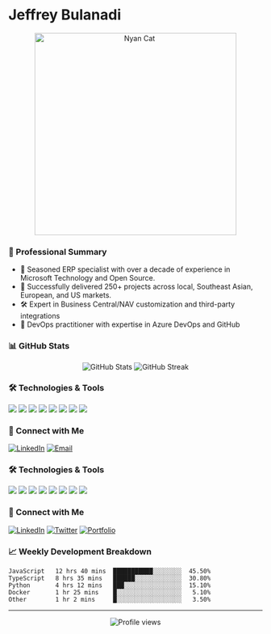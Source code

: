 # Jeffrey Bulanadi

<div align="center">
  <img src="https://raw.githubusercontent.com/cat-milk/Anime-Girls-Holding-Programming-Books/master/nyancat.gif" alt="Nyan Cat" width="400"/>
</div>

### 🚀 Professional Summary

- 💼 Seasoned ERP specialist with over a decade of experience in Microsoft Technology and Open Source.
- 🏢 Successfully delivered 250+ projects across local, Southeast Asian, European, and US markets.
- 🛠️ Expert in Business Central/NAV customization and third-party integrations
- 🔄 DevOps practitioner with expertise in Azure DevOps and GitHub

### 📊 GitHub Stats

<div align="center">
  <img src="https://github-readme-stats.vercel.app/api?username=jeffreybulanadi&show_icons=true&theme=tokyonight" alt="GitHub Stats" />
  <img src="https://github-readme-streak-stats.herokuapp.com/?user=jeffreybulanadi&theme=tokyonight" alt="GitHub Streak" />
</div>

### 🛠️ Technologies & Tools

![](https://img.shields.io/badge/ERP-Dynamics_365_BC-informational?style=flat&logo=microsoft&logoColor=white&color=2bbc8a)
![](https://img.shields.io/badge/Code-AL/CAL-informational?style=flat&logo=microsoft&logoColor=white&color=2bbc8a)
![](https://img.shields.io/badge/Code-C%23-informational?style=flat&logo=csharp&logoColor=white&color=2bbc8a)
![](https://img.shields.io/badge/Cloud-Azure-informational?style=flat&logo=microsoftazure&logoColor=white&color=2bbc8a)
![](https://img.shields.io/badge/BI-Power_BI-informational?style=flat&logo=powerbi&logoColor=white&color=2bbc8a)
![](https://img.shields.io/badge/DB-SQL_Server-informational?style=flat&logo=microsoftsqlserver&logoColor=white&color=2bbc8a)
![](https://img.shields.io/badge/Dev-Azure_DevOps-informational?style=flat&logo=azuredevops&logoColor=white&color=2bbc8a)
![](https://img.shields.io/badge/Retail-LS_Retail-informational?style=flat&logo=microsoft&logoColor=white&color=2bbc8a)

### 🤝 Connect with Me

[![LinkedIn](https://img.shields.io/badge/LinkedIn-Connect-blue?style=for-the-badge&logo=linkedin)](https://www.linkedin.com/in/jeffreybulanadi/)
[![Email](https://img.shields.io/badge/Email-Contact-blue?style=for-the-badge&logo=gmail)](mailto:jeffrey.d.bulanadi@gmail.com)

### 🛠️ Technologies & Tools

![](https://img.shields.io/badge/ERP-Dynamics_365_BC-informational?style=flat&logo=microsoft&logoColor=white&color=2bbc8a)
![](https://img.shields.io/badge/Code-AL/CAL-informational?style=flat&logo=microsoft&logoColor=white&color=2bbc8a)
![](https://img.shields.io/badge/Code-C%23-informational?style=flat&logo=csharp&logoColor=white&color=2bbc8a)
![](https://img.shields.io/badge/Cloud-Azure-informational?style=flat&logo=microsoftazure&logoColor=white&color=2bbc8a)
![](https://img.shields.io/badge/BI-Power_BI-informational?style=flat&logo=powerbi&logoColor=white&color=2bbc8a)
![](https://img.shields.io/badge/DB-SQL_Server-informational?style=flat&logo=microsoftsqlserver&logoColor=white&color=2bbc8a)
![](https://img.shields.io/badge/Dev-Azure_DevOps-informational?style=flat&logo=azuredevops&logoColor=white&color=2bbc8a)
![](https://img.shields.io/badge/Retail-LS_Retail-informational?style=flat&logo=microsoft&logoColor=white&color=2bbc8a)

### 🤝 Connect with Me

[![LinkedIn](https://img.shields.io/badge/LinkedIn-Connect-blue?style=for-the-badge&logo=linkedin)](https://linkedin.com/in/jeffreybulanadi)
[![Twitter](https://img.shields.io/badge/Twitter-Follow-blue?style=for-the-badge&logo=twitter)](https://twitter.com/jeffreybulanadi)
[![Portfolio](https://img.shields.io/badge/Portfolio-Visit-blue?style=for-the-badge&logo=google-chrome)](https://yourportfolio.com)

### 📈 Weekly Development Breakdown

<!--START_SECTION:waka-->
```text
JavaScript   12 hrs 40 mins  ███████████░░░░░░░░  45.50%
TypeScript   8 hrs 35 mins   ██████░░░░░░░░░░░░░  30.80%
Python       4 hrs 12 mins   ███░░░░░░░░░░░░░░░░  15.10%
Docker       1 hr 25 mins    █░░░░░░░░░░░░░░░░░░   5.10%
Other        1 hr 2 mins     █░░░░░░░░░░░░░░░░░░   3.50%
```
<!--END_SECTION:waka-->

---

<div align="center">
  <img src="https://komarev.com/ghpvc/?username=jeffreybulanadi&color=blue&style=flat-square" alt="Profile views" />
</div>
